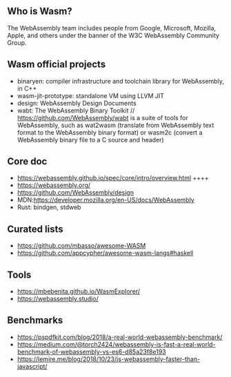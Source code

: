 ## Who is Wasm?

The WebAssembly team includes people from Google, Microsoft, Mozilla, Apple, and others under the banner of the W3C WebAssembly Community Group.

## Wasm official projects

- binaryen: compiler infrastructure and toolchain library for WebAssembly, in C++
- wasm-jit-prototype: standalone VM using LLVM JIT
- design: WebAssembly Design Documents 
- wabt: The WebAssembly Binary Toolkit // https://github.com/WebAssembly/wabt is a suite of tools for WebAssembly, such as wat2wasm (translate from WebAssembly text format to the WebAssembly binary format) or wasm2c (convert a WebAssembly binary file to a C source and header)
  
## Core doc

* https://webassembly.github.io/spec/core/intro/overview.html ++++
* https://webassembly.org/ 
* https://github.com/WebAssembly/design 
* MDN:https://developer.mozilla.org/en-US/docs/WebAssembly 
* Rust: bindgen, stdweb

## Curated lists

* https://github.com/mbasso/awesome-WASM
* https://github.com/appcypher/awesome-wasm-langs#haskell 

## Tools

* https://mbebenita.github.io/WasmExplorer/
* https://webassembly.studio/

## Benchmarks

* https://pspdfkit.com/blog/2018/a-real-world-webassembly-benchmark/
* https://medium.com/@torch2424/webassembly-is-fast-a-real-world-benchmark-of-webassembly-vs-es6-d85a23f8e193
* https://lemire.me/blog/2018/10/23/is-webassembly-faster-than-javascript/

